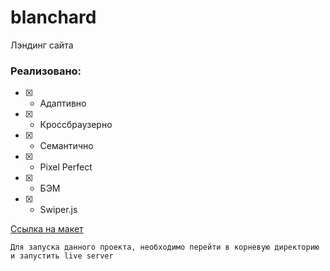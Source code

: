 # blanchard
Лэндинг сайта

### Реализовано:
- [x] - Адаптивно
- [x] - Кроссбраузерно
- [x] - Семантично
- [x] - Pixel Perfect
- [x] - БЭМ
- [x] - Swiper.js
  
[Ссылка на макет](https://www.figma.com/file/tj7JfWXXpd5poySBgaW1nL/Blanchard-(new)?type=design&node-id=0-1&mode=design&t=7ytM4wCbO6f0fBWR-0)

`Для запуска данного проекта, необходимо перейти в корневую директорию и запустить live server`
